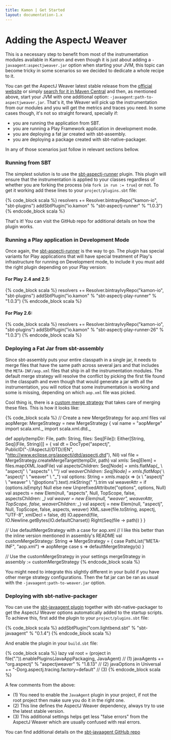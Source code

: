 ```yaml
---
title: Kamon | Get Started
layout: documentation-1.x
---
```


Adding the AspectJ Weaver
=========================

This is a necessary step to benefit from most of the instrumentation modules available in Kamon and even though it is
just about adding a `-javaagent:aspectjweaver.jar` option when starting your JVM, this topic can become tricky in some
scenarios so we decided to dedicate a whole recipe to it.

You can get the AspectJ Weaver latest stable release from the [official website][2] or simply [search for it in Maven Central][1]
and then, as mentioned above, start your JVM with one additional option: `-javaagent:path-to-aspectjweaver.jar`.
That's it, the Weaver will pick up the instrumentation from our modules and you will get the metrics and traces you need.
In some cases though, it's not so straight forward, specially if:

  - you are running the application from SBT.
  - you are running a Play Framework application in development mode.
  - you are deploying a fat jar created with sbt-assembly.
  - you are deploying a package created with sbt-native-packager.

In any of those scenarios just follow in relevant sections bellow.



### Running from SBT

The simplest solution is to use the [sbt-aspectj-runner][3] plugin. This plugin will ensure that the instrumentation is
applied to your classes regardless of whether you are forking the process (via `fork in run := true`) or not. To get it
working add these lines to your `project/plugins.sbt` file:

{% code_block scala %}
resolvers += Resolver.bintrayRepo("kamon-io", "sbt-plugins")
addSbtPlugin("io.kamon" % "sbt-aspectj-runner" % "1.0.3")
{% endcode_block scala %}

That's it! You can visit the GitHub repo for additional details on how the plugin works.



### Running a Play application in Development Mode

Once again, the [sbt-aspectj-runner][3] is the way to go. The plugin has special variants for Play applications that
will have special treatment of Play's infrastructure for running on Development mode, to include it you must add the
right plugin depending on your Play version:

#### For Play 2.4 and 2.5:

{% code_block scala %}
resolvers += Resolver.bintrayIvyRepo("kamon-io", "sbt-plugins")
addSbtPlugin("io.kamon" % "sbt-aspectj-play-runner" % "1.0.3")
{% endcode_block scala %}

#### For Play 2.6:

{% code_block scala %}
resolvers += Resolver.bintrayIvyRepo("kamon-io", "sbt-plugins")
addSbtPlugin("io.kamon" % "sbt-aspectj-play-runner-26" % "1.0.3")
{% endcode_block scala %}



### Deploying a Fat Jar from sbt-assembly

Since sbt-assembly puts your entire classpath in a single jar, it needs to merge files that have the same path across
several jars and that includes the `META-INF/aop.xml` files that ship in all the instrumentation modules. The default
merge strategy will resolve the conflict by picking the first file found in the classpath and even though that would
generate a jar with all the instrumentation, you will notice that some instrumentation is working and some is missing,
depending on which `aop.xml` file was picked.

Cool thing is, there is a [custom merge strategy][4] that takes care of merging these files. This is how it looks like:

{% code_block scala %}
// Create a new MergeStrategy for aop.xml files
val aopMerge: MergeStrategy = new MergeStrategy {
  val name = "aopMerge"
  import scala.xml._
  import scala.xml.dtd._

  def apply(tempDir: File, path: String, files: Seq[File]): Either[String, Seq[(File, String)]] = {
    val dt = DocType("aspectj", PublicID("-//AspectJ//DTD//EN", "http://www.eclipse.org/aspectj/dtd/aspectj.dtd"), Nil)
    val file = MergeStrategy.createMergeTarget(tempDir, path)
    val xmls: Seq[Elem] = files.map(XML.loadFile)
    val aspectsChildren: Seq[Node] = xmls.flatMap(_ \\ "aspectj" \ "aspects" \ "_")
    val weaverChildren: Seq[Node] = xmls.flatMap(_ \\ "aspectj" \ "weaver" \ "_")
    val options: String = xmls.map(x => (x \\ "aspectj" \ "weaver" \ "@options").text).mkString(" ").trim
    val weaverAttr = if (options.isEmpty) Null else new UnprefixedAttribute("options", options, Null)
    val aspects = new Elem(null, "aspects", Null, TopScope, false, aspectsChildren: _*)
    val weaver = new Elem(null, "weaver", weaverAttr, TopScope, false, weaverChildren: _*)
    val aspectj = new Elem(null, "aspectj", Null, TopScope, false, aspects, weaver)
    XML.save(file.toString, aspectj, "UTF-8", xmlDecl = false, dt)
    IO.append(file, IO.Newline.getBytes(IO.defaultCharset))
    Right(Seq(file -> path))
  }
}

// Use defaultMergeStrategy with a case for aop.xml
// I like this better than the inline version mentioned in assembly's README
val customMergeStrategy: String => MergeStrategy = {
  case PathList("META-INF", "aop.xml") =>
    aopMerge
  case s =>
    defaultMergeStrategy(s)
}

// Use the customMergeStrategy in your settings
mergeStrategy in assembly := customMergeStrategy
{% endcode_block scala %}

You might need to integrate this slightly different in your build if you have other merge strategy configurations. Then
the fat jar can be ran as usual with the `-javaagent:path-to-weaver.jar` option.


### Deploying with sbt-native-packager

You can use the [sbt-javaagent plugin][5] together with sbt-native-packager to get the AspectJ Weaver options automatically
added to the startup scripts. To achieve this, first add the plugin to your `project/plugins.sbt` file:

{% code_block scala %}
addSbtPlugin("com.lightbend.sbt" % "sbt-javaagent" % "0.1.4")
{% endcode_block scala %}

And enable the plugin in your `build.sbt` file:

{% code_block scala %}
lazy val root = (project in file(".")).enablePlugins(JavaAppPackaging, JavaAgent) // (1)
javaAgents += "org.aspectj" % "aspectjweaver" % "1.8.13" // (2)
javaOptions in Universal += "-Dorg.aspectj.tracing.factory=default" // (3)
{% endcode_block scala %}

A few comments from the above:
  - (1) You need to enable the `JavaAgent` plugin in your project, if not the root project then make sure you do it in
    the right one.
  - (2) This line defines the AspectJ Weaver dependency, always try to use the latest stable version.
  - (3) This additional settings helps get less "false errors" from the AspectJ Weaver which are usually confused with
    real errors.

You can find additional details on the [sbt-javaagent GitHub repo][5]

[1]: http://search.maven.org/#search%7Cga%7C1%7Caspectjweaver
[2]: https://www.eclipse.org/aspectj/downloads.php
[3]: https://github.com/kamon-io/sbt-aspectj-runner
[4]: https://gist.github.com/colestanfield/fac042d3108b0c06e952
[5]: https://github.com/sbt/sbt-javaagent